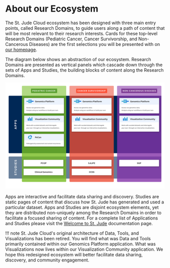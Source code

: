 # About our Ecosystem

The St. Jude Cloud ecosystem has been designed with three main entry points, called Research Domains, to guide users along a path of content that will be most relevant to their research interests. Cards for these top-level Research Domains (Pediatric Cancer, Cancer Survivorship, and Non-Cancerous Diseases) are the first selections you will be presented with on [our homepage](https://stjude.cloud). 

The diagram below shows an abstraction of our ecosystem. Research Domains are presented as vertical panels which cascade down through the sets of Apps and Studies, the building blocks of content along the Research Domains.

![](./images/guides/SJCloud_Structure.jpg)

Apps are interactive and facilitate data sharing and discovery. Studies are static pages of content that discuss how St. Jude has generated and used a particular dataset. Apps and Studies are disjoint ecosystem elements, yet they are distributed non-uniquely among the Research Domains in order to facilitate a focused sharing of content. For a complete list of Applications and Studies please visit the [Welcome to St. Jude](./index.md) documentation page.

!!! note
    St. Jude Cloud's original architecture of Data, Tools, and Visualizations has been retired. You will find what was Data and Tools primarily contained within our Genomics Platform application. What was Visualizations now lives within our Visualization Community application. We hope this redesigned ecosystem  will better facilitate data sharing, discovery, and community engagement.
